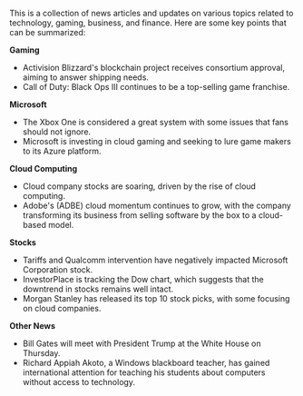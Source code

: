 This is a collection of news articles and updates on various topics related to technology, gaming, business, and finance. Here are some key points that can be summarized:

**Gaming**

* Activision Blizzard's blockchain project receives consortium approval, aiming to answer shipping needs.
* Call of Duty: Black Ops III continues to be a top-selling game franchise.

**Microsoft**

* The Xbox One is considered a great system with some issues that fans should not ignore.
* Microsoft is investing in cloud gaming and seeking to lure game makers to its Azure platform.

**Cloud Computing**

* Cloud company stocks are soaring, driven by the rise of cloud computing.
* Adobe's (ADBE) cloud momentum continues to grow, with the company transforming its business from selling software by the box to a cloud-based model.

**Stocks**

* Tariffs and Qualcomm intervention have negatively impacted Microsoft Corporation stock.
* InvestorPlace is tracking the Dow chart, which suggests that the downtrend in stocks remains well intact.
* Morgan Stanley has released its top 10 stock picks, with some focusing on cloud companies.

**Other News**

* Bill Gates will meet with President Trump at the White House on Thursday.
* Richard Appiah Akoto, a Windows blackboard teacher, has gained international attention for teaching his students about computers without access to technology.